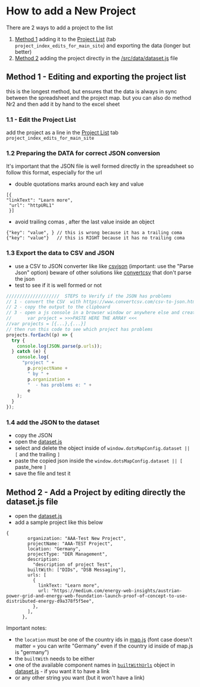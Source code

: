 # How to add a New Project

There are 2 ways to add a project to the list

1. [Method 1](#method1) adding it to the [Project List](https://docs.google.com/spreadsheets/u/1/d/1xFa9h8hoI8dXxrx6I_9XPfoEk-QUOKJ6C-uELhDJEnk/htmlview?pru=AAABfbYNoWA*dF_yuDKDoZyMpZNmh5fSBw#) (tab `project_index_edits_for_main_site`) and exporting the data (longer but better)
2. [Method 2](#method2) adding the project directly in the [/src/data/dataset.js](./src/data/dataset.js) file



## <a name="method1">Method 1</a> - Editing and exporting the project list

this is the longest method, but ensures that the data is always in sync between the spreadsheet and the project map. 
but you can also do method Nr2 and then add it by hand to the excel sheet

### 1.1 - Edit the Project List
add the project as a line in the [Project List](https://docs.google.com/spreadsheets/u/1/d/1xFa9h8hoI8dXxrx6I_9XPfoEk-QUOKJ6C-uELhDJEnk/htmlview?pru=AAABfbYNoWA*dF_yuDKDoZyMpZNmh5fSBw#) tab `project_index_edits_for_main_site`

### 1.2 Preparing the DATA for correct JSON conversion

It's important that the JSON file is well formed directly in the spreadsheet so follow this format, especially for the url

- double quotations marks around each key and value

```
[{
"linkText": "Learn more",
 "url": "httpURL1"
 }]
```

- avoid trailing comas , after the last value inside an object

```
{"key": "value", } // this is wrong because it has a trailing coma
{"key": "value"}   // this is RIGHT because it has no trailing coma
```

### 1.3 Export the data to CSV and JSON

- use a CSV to JSON converter like like [csvjson](https://csvjson.com/csv2json) (important: use the "Parse Json" option)
  beware of other solutions like [convertcsv](https://www.convertcsv.com/csv-to-json.htm) that don't parse the json
- test to see if it is well formed or not

```js
////////////////////  STEPS to Verify if the JSON has problems
// 1 - convert the CSV  with https://www.convertcsv.com/csv-to-json.htm
// 2 - copy the output to the clipboard
// 3 - open a js console in a browser window or anywhere else and create an object
//      var project = >>>PASTE HERE THE ARRAY <<<
//var projects = [{...},{...}]
// then run this code to see which project has problems
projects.forEach((p) => {
  try {
    console.log(JSON.parse(p.urls));
  } catch (e) {
    console.log(
      "project " +
        p.projectName +
        " by " +
        p.organization +
        "  - has problems e: " +
        e
    );
  }
});
```

### 1.4 add the JSON to the dataset
- copy the JSON
- open the [dataset.js](./src/data/dataset.js) 
- select and delete the object inside of `window.dotsMapConfig.dataset || [` and the trailing `]`
- paste the copied json inside the `window.dotsMapConfig.dataset || [` paste_here `]`
- save the file and test it



## <a name="method2">Method 2</a> - Add a Project by editing directly the dataset.js file
- open the [dataset.js](./src/data/dataset.js) 
- add a sample project like this below

```
{
        organization: "AAA-Test New Project",
        projectName: "AAA-TEST Project",
        location: "Germany",
        projectType: "DER Management",
        description:
          "description of project Test",
        builtWith: ["DIDs", "DSB Messaging"],
        urls: [
          {
            linkText: "Learn more",
            url: "https://medium.com/energy-web-insights/austrian-power-grid-and-energy-web-foundation-launch-proof-of-concept-to-use-distributed-energy-d9a378f5f5ee",
          },
        ],
      },
```
Important notes:

- the `location` must be one of the country ids in [map.js](./src/dataset/map.js) (font case doesn't matter = you can write "Germany" even if the country id inside of map.js is "germany")
- the `builtWith` needs to be either 
 - one of the available component names in [`builtWithUrls`](https://github.com/energywebfoundation/ewf-2021-projectMap/blob/5ac084f6d12612a7c56bac455db7f27f5d294e43/src/data/dataset.js#L481) object in [dataset.js](./src/data/dataset.js.js) - if you want it to have a link
 - or any other string you want (but it won't have a link)